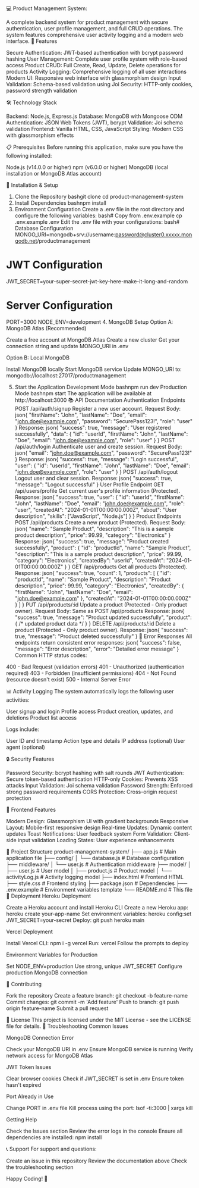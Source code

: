💻 Product Management System:

A complete backend system for product management with secure authentication, user profile management, and full CRUD operations. The system features comprehensive user activity logging and a modern web interface.
🚀 Features

Secure Authentication: JWT-based authentication with bcrypt password hashing
User Management: Complete user profile system with role-based access
Product CRUD: Full Create, Read, Update, Delete operations for products
Activity Logging: Comprehensive logging of all user interactions
Modern UI: Responsive web interface with glassmorphism design
Input Validation: Schema-based validation using Joi
Security: HTTP-only cookies, password strength validation

🛠️ Technology Stack

Backend: Node.js, Express.js
Database: MongoDB with Mongoose ODM
Authentication: JSON Web Tokens (JWT), bcrypt
Validation: Joi schema validation
Frontend: Vanilla HTML, CSS, JavaScript
Styling: Modern CSS with glassmorphism effects

📋 Prerequisites
Before running this application, make sure you have the following installed:

Node.js (v14.0.0 or higher)
npm (v6.0.0 or higher)
MongoDB (local installation or MongoDB Atlas account)

🔧 Installation & Setup
1. Clone the Repository
bashgit clone <repository-url>
cd product-management-system
2. Install Dependencies
bashnpm install
3. Environment Configuration
Create a .env file in the root directory and configure the following variables:
bash# Copy from .env.example
cp .env.example .env
Edit the .env file with your configurations:
bash# Database Configuration
MONGO_URI=mongodb+srv://username:password@cluster0.xxxxx.mongodb.net/productmanagement

# JWT Configuration
JWT_SECRET=your-super-secret-jwt-key-here-make-it-long-and-random

# Server Configuration
PORT=3000
NODE_ENV=development
4. MongoDB Setup
Option A: MongoDB Atlas (Recommended)

Create a free account at MongoDB Atlas
Create a new cluster
Get your connection string and update MONGO_URI in .env

Option B: Local MongoDB

Install MongoDB locally
Start MongoDB service
Update MONGO_URI to: mongodb://localhost:27017/productmanagement

5. Start the Application
Development Mode
bashnpm run dev
Production Mode
bashnpm start
The application will be available at http://localhost:3000
📚 API Documentation
Authentication Endpoints
POST /api/auth/signup
Register a new user account.
Request Body:
json{
  "firstName": "John",
  "lastName": "Doe",
  "email": "john.doe@example.com",
  "password": "SecurePass123!",
  "role": "user"
}
Response:
json{
  "success": true,
  "message": "User registered successfully",
  "data": {
    "id": "userId",
    "firstName": "John",
    "lastName": "Doe",
    "email": "john.doe@example.com",
    "role": "user"
  }
}
POST /api/auth/login
Authenticate user and create session.
Request Body:
json{
  "email": "john.doe@example.com",
  "password": "SecurePass123!"
}
Response:
json{
  "success": true,
  "message": "Login successful",
  "user": {
    "id": "userId",
    "firstName": "John",
    "lastName": "Doe",
    "email": "john.doe@example.com",
    "role": "user"
  }
}
POST /api/auth/logout
Logout user and clear session.
Response:
json{
  "success": true,
  "message": "Logout successful"
}
User Profile Endpoint
GET /api/users/profile
Get current user's profile information (Protected).
Response:
json{
  "success": true,
  "user": {
    "id": "userId",
    "firstName": "John",
    "lastName": "Doe",
    "email": "john.doe@example.com",
    "role": "user",
    "createdAt": "2024-01-01T00:00:00.000Z",
    "about": "User description",
    "skills": ["JavaScript", "Node.js"]
  }
}
Product Endpoints
POST /api/products
Create a new product (Protected).
Request Body:
json{
  "name": "Sample Product",
  "description": "This is a sample product description",
  "price": 99.99,
  "category": "Electronics"
}
Response:
json{
  "success": true,
  "message": "Product created successfully",
  "product": {
    "id": "productId",
    "name": "Sample Product",
    "description": "This is a sample product description",
    "price": 99.99,
    "category": "Electronics",
    "createdBy": "userId",
    "createdAt": "2024-01-01T00:00:00.000Z"
  }
}
GET /api/products
Get all products (Protected).
Response:
json{
  "success": true,
  "count": 1,
  "products": [
    {
      "id": "productId",
      "name": "Sample Product",
      "description": "Product description",
      "price": 99.99,
      "category": "Electronics",
      "createdBy": {
        "firstName": "John",
        "lastName": "Doe",
        "email": "john.doe@example.com"
      },
      "createdAt": "2024-01-01T00:00:00.000Z"
    }
  ]
}
PUT /api/products/:id
Update a product (Protected - Only product owner).
Request Body: Same as POST /api/products
Response:
json{
  "success": true,
  "message": "Product updated successfully",
  "product": { /* updated product data */ }
}
DELETE /api/products/:id
Delete a product (Protected - Only product owner).
Response:
json{
  "success": true,
  "message": "Product deleted successfully"
}
🔐 Error Responses
All endpoints return consistent error responses:
json{
  "success": false,
  "message": "Error description",
  "error": "Detailed error message"
}
Common HTTP status codes:

400 - Bad Request (validation errors)
401 - Unauthorized (authentication required)
403 - Forbidden (insufficient permissions)
404 - Not Found (resource doesn't exist)
500 - Internal Server Error

📊 Activity Logging
The system automatically logs the following user activities:

User signup and login
Profile access
Product creation, updates, and deletions
Product list access

Logs include:

User ID and timestamp
Action type and details
IP address (optional)
User agent (optional)

🔒 Security Features

Password Security: bcrypt hashing with salt rounds
JWT Authentication: Secure token-based authentication
HTTP-only Cookies: Prevents XSS attacks
Input Validation: Joi schema validation
Password Strength: Enforced strong password requirements
CORS Protection: Cross-origin request protection

🎨 Frontend Features

Modern Design: Glassmorphism UI with gradient backgrounds
Responsive Layout: Mobile-first responsive design
Real-time Updates: Dynamic content updates
Toast Notifications: User feedback system
Form Validation: Client-side input validation
Loading States: User experience enhancements

📁 Project Structure
product-management-system/
├── app.js                 # Main application file
├── config/
│   └── database.js        # Database configuration
├── middleware/
│   └── user.js           # Authentication middleware
├── model/
│   ├── user.js           # User model
│   ├── product.js        # Product model
│   └── activityLog.js    # Activity logging model
├── index.html            # Frontend HTML
├── style.css             # Frontend styling
├── package.json          # Dependencies
├── .env.example          # Environment variables template
└── README.md            # This file
🚀 Deployment
Heroku Deployment

Create a Heroku account and install Heroku CLI
Create a new Heroku app: heroku create your-app-name
Set environment variables: heroku config:set JWT_SECRET=your-secret
Deploy: git push heroku main

Vercel Deployment

Install Vercel CLI: npm i -g vercel
Run: vercel
Follow the prompts to deploy

Environment Variables for Production

Set NODE_ENV=production
Use strong, unique JWT_SECRET
Configure production MongoDB connection

🤝 Contributing

Fork the repository
Create a feature branch: git checkout -b feature-name
Commit changes: git commit -m 'Add feature'
Push to branch: git push origin feature-name
Submit a pull request

📝 License
This project is licensed under the MIT License - see the LICENSE file for details.
🐛 Troubleshooting
Common Issues

MongoDB Connection Error

Check your MongoDB URI in .env
Ensure MongoDB service is running
Verify network access for MongoDB Atlas


JWT Token Issues

Clear browser cookies
Check if JWT_SECRET is set in .env
Ensure token hasn't expired


Port Already in Use

Change PORT in .env file
Kill process using the port: lsof -ti:3000 | xargs kill



Getting Help

Check the Issues section
Review the error logs in the console
Ensure all dependencies are installed: npm install

📞 Support
For support and questions:

Create an issue in this repository
Review the documentation above
Check the troubleshooting section


Happy Coding! 🎉
